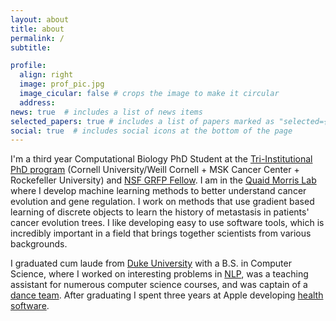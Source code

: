 ```yaml
---
layout: about
title: about
permalink: /
subtitle:

profile:
  align: right
  image: prof_pic.jpg
  image_cicular: false # crops the image to make it circular
  address:
news: true  # includes a list of news items
selected_papers: true # includes a list of papers marked as "selected={true}"
social: true  # includes social icons at the bottom of the page
---
```


I'm a third year Computational Biology PhD Student at the [Tri-Institutional PhD program](https://compbio.triiprograms.org/) (Cornell University/Weill Cornell + MSK Cancer Center + Rockefeller University) and [NSF GRFP Fellow](https://www.nsfgrfp.org/). I am in the [Quaid Morris Lab](https://www.morrislab.ai/) where I develop machine learning methods to better understand cancer evolution and gene regulation. I work on methods that use gradient based learning of discrete objects to learn the history of metastasis in patients' cancer evolution trees. I like developing easy to use software tools, which is incredibly important in a field that brings together scientists from various backgrounds.

I graduated cum laude from [Duke University](https://duke.edu/) with a B.S. in Computer Science, where I worked on interesting problems in [NLP](https://jair.org/index.php/jair/article/view/12665), was a teaching assistant for numerous computer science courses, and was captain of a [dance team](https://dukedhamaka.weebly.com/). After graduating I spent three years at Apple developing [health software](https://developer.apple.com/health-fitness/).


<!-- Write your biography here. Tell the world about yourself. Link to your favorite [subreddit](http://reddit.com). You can put a picture in, too. The code is already in, just name your picture `prof_pic.jpg` and put it in the `img/` folder.

Put your address / P.O. box / other info right below your picture. You can also disable any these elements by editing `profile` property of the YAML header of your `_pages/about.md`. Edit `_bibliography/papers.bib` and Jekyll will render your [publications page](/al-folio/publications/) automatically.

Link to your social media connections, too. This theme is set up to use [Font Awesome icons](http://fortawesome.github.io/Font-Awesome/) and [Academicons](https://jpswalsh.github.io/academicons/), like the ones below. Add your Facebook, Twitter, LinkedIn, Google Scholar, or just disable all of them. -->
